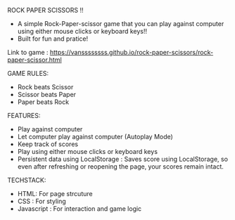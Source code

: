 ROCK PAPER SCISSORS !!
* A simple Rock-Paper-scissor game that you can play against computer using either mouse clicks or keyboard keys!!
* Built for fun and pratice!

Link to game : https://vanssssssss.github.io/rock-paper-scissors/rock-paper-scissor.html

GAME RULES:
- Rock beats Scissor
- Scissor beats Paper
- Paper beats Rock

FEATURES:
- Play against computer
- Let computer play against computer (Autoplay Mode)
- Keep track of scores
- Play using either mouse clicks or keyboard keys
- Persistent data using LocalStorage : Saves score using LocalStorage, so even after refreshing or reopening the page, your scores remain intact.

TECHSTACK:
- HTML: For page strcuture
-  CSS : For styling
- Javascript : For interaction and game logic

